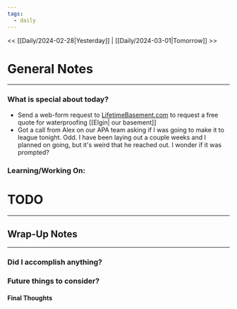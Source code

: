 ```yaml
---
tags:
  - daily
---
```


<< [[Daily/2024-02-28|Yesterday]] | [[Daily/2024-03-01|Tomorrow]] >>
# General Notes
---
### What is special about today?
- Send a web-form request to [LifetimeBasement.com](https://lifetimebasement.com/) to request a free quote for waterproofing [[Elgin| our basement]]
- Got a call from Alex on our APA team asking if I was going to make it to league tonight.  Odd.  I have been laying out a couple weeks and I planned on going, but it's weird that he reached out.  I wonder if it was prompted?
### Learning/Working On:



# TODO
---




## Wrap-Up Notes
---
### Did I accomplish anything?
### Future things to consider?
#### Final Thoughts

